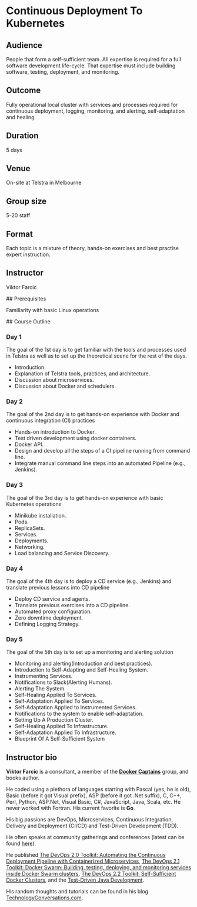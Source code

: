 # Continuous Deployment To Kubernetes

## Audience

People that form a self-sufficient team. All expertise is required for a full software development life-cycle. That expertise must include building software, testing, deployment, and monitoring.

## Outcome

Fully operational local cluster with services and processes required for continuous deployment, logging, monitoring, and alerting, self-adaptation and healing.

## Duration

5 days

## Venue

On-site at Telstra in Melbourne

## Group size

5-20 staff

## Format

Each topic is a mixture of theory, hands-on exercises and best practise expert instruction.

## Instructor

Viktor Farcic

## Prerequisites

Familiarity with basic Linux operations

## Course Outline

### Day 1

The goal of the 1st day is to get familiar with the tools and processes used in Telstra as well as to set up the theoretical scene for the rest of the days.

* Introduction.
* Explanation of Telstra tools, practices, and architecture.
* Discussion about microservices.
* Discussion about Docker and schedulers.

### Day 2

The goal of the 2nd day is to get hands-on experience with Docker and continuous integration (CI) practices

* Hands-on introduction to Docker.
* Test driven development using docker containers.
* Docker API.
* Design and develop all the steps of a CI pipeline running from command line.
* Integrate manual command line steps into an automated Pipeline (e.g., Jenkins).

### Day 3

The goal of the 3rd day is to get hands-on experience with basic Kubernetes operations

* Minikube installation.
* Pods.
* ReplicaSets.
* Services.
* Deployments.
* Networking.
* Load balancing and Service Discovery. 


### Day 4

The goal of the 4th day is to deploy a CD service (e.g., Jenkins) and translate previous lessons into CD pipeline

* Deploy CD service and agents.
* Translate previous exercises into a CD pipeline.
* Automated  proxy configuration.
* Zero downtime deployment.
* Defining Logging Strategy. 

### Day 5

The goal of the 5th day is to set up a monitoring and alerting solution

* Monitoring and alerting(Introduction and best practices).
* Introduction to Self-Adapting and Self-Healing System.
* Instrumenting Services.
* Notifications to Slack(Alerting Humans).
* Alerting The System.
* Self-Healing Applied To Services.
* Self-Adaptation Applied To Services.
* Self-Adaptation Applied to Instrumented Services.
* Notifications to the system to enable self-adaptation.
* Setting Up A Production Cluster.
* Self-Healing Applied To Infrastructure.
* Self-Adaptation Applied To Infrastructure.
* Blueprint Of A Self-Sufficient System

## Instructor bio

**Viktor Farcic** is a consultant, a member of the **[Docker Captains](https://www.docker.com/community/docker-captains)** group, and books author.

He coded using a plethora of languages starting with Pascal (yes, he is old), Basic (before it got Visual prefix), ASP (before it got .Net suffix), C, C++, Perl, Python, ASP.Net, Visual Basic, C#, JavaScript, Java, Scala, etc. He never worked with Fortran. His current favorite is **Go**.

His big passions are DevOps, Microservices, Continuous Integration, Delivery and Deployment (CI/CD) and Test-Driven Development (TDD).

He often speaks at community gatherings and conferences (latest can be found [here](http://technologyconversations.com/2014/08/06/history/)).

He published [The DevOps 2.0 Toolkit: Automating the Continuous Deployment Pipeline with Containerized Microservices](https://www.amazon.com/DevOps-2-0-Toolkit-Containerized-Microservices-ebook/dp/B01BJ4V66M), [The DevOps 2.1 Toolkit: Docker Swarm: Building, testing, deploying, and monitoring services inside Docker Swarm clusters](https://www.amazon.com/dp/1542468914), [The DevOps 2.2 Toolkit: Self-Sufficient Docker Clusters](https://www.amazon.com/dp/1979347190), and the [Test-Driven Java Development](http://www.amazon.com/Test-Driven-Java-Development-Viktor-Farcic-ebook/dp/B00YSIM3SC).

His random thoughts and tutorials can be found in his blog [TechnologyConversations.com](http://technologyconversations.com/).
